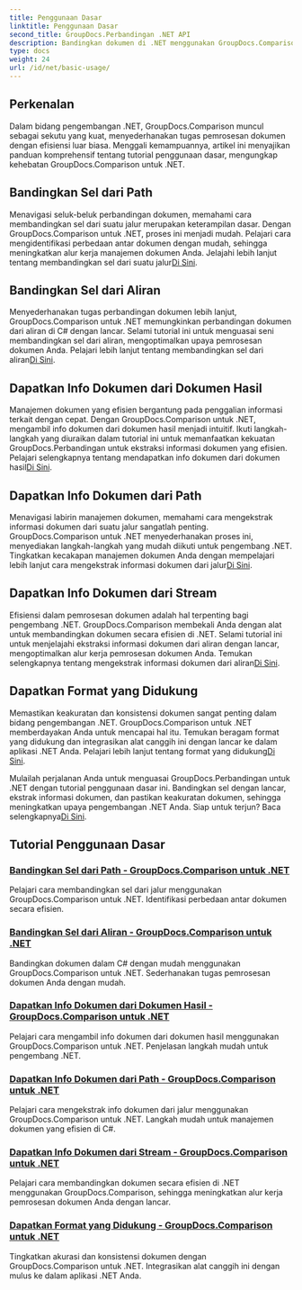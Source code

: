 ```yaml
---
title: Penggunaan Dasar
linktitle: Penggunaan Dasar
second_title: GroupDocs.Perbandingan .NET API
description: Bandingkan dokumen di .NET menggunakan GroupDocs.Comparison. Pelajari tutorial penggunaan dasar yang mencakup perbandingan sel, ekstraksi info dokumen, dan format yang didukung.
type: docs
weight: 24
url: /id/net/basic-usage/
---
```

## Perkenalan

Dalam bidang pengembangan .NET, GroupDocs.Comparison muncul sebagai sekutu yang kuat, menyederhanakan tugas pemrosesan dokumen dengan efisiensi luar biasa. Menggali kemampuannya, artikel ini menyajikan panduan komprehensif tentang tutorial penggunaan dasar, mengungkap kehebatan GroupDocs.Comparison untuk .NET.

## Bandingkan Sel dari Path
 Menavigasi seluk-beluk perbandingan dokumen, memahami cara membandingkan sel dari suatu jalur merupakan keterampilan dasar. Dengan GroupDocs.Comparison untuk .NET, proses ini menjadi mudah. Pelajari cara mengidentifikasi perbedaan antar dokumen dengan mudah, sehingga meningkatkan alur kerja manajemen dokumen Anda. Jelajahi lebih lanjut tentang membandingkan sel dari suatu jalur[Di Sini](./compare-cells-from-path/).

## Bandingkan Sel dari Aliran
Menyederhanakan tugas perbandingan dokumen lebih lanjut, GroupDocs.Comparison untuk .NET memungkinkan perbandingan dokumen dari aliran di C# dengan lancar. Selami tutorial ini untuk menguasai seni membandingkan sel dari aliran, mengoptimalkan upaya pemrosesan dokumen Anda. Pelajari lebih lanjut tentang membandingkan sel dari aliran[Di Sini](./compare-cells-from-stream/).

## Dapatkan Info Dokumen dari Dokumen Hasil
 Manajemen dokumen yang efisien bergantung pada penggalian informasi terkait dengan cepat. Dengan GroupDocs.Comparison untuk .NET, mengambil info dokumen dari dokumen hasil menjadi intuitif. Ikuti langkah-langkah yang diuraikan dalam tutorial ini untuk memanfaatkan kekuatan GroupDocs.Perbandingan untuk ekstraksi informasi dokumen yang efisien. Pelajari selengkapnya tentang mendapatkan info dokumen dari dokumen hasil[Di Sini](./get-document-info-from-result-document/).

## Dapatkan Info Dokumen dari Path
Menavigasi labirin manajemen dokumen, memahami cara mengekstrak informasi dokumen dari suatu jalur sangatlah penting. GroupDocs.Comparison untuk .NET menyederhanakan proses ini, menyediakan langkah-langkah yang mudah diikuti untuk pengembang .NET. Tingkatkan kecakapan manajemen dokumen Anda dengan mempelajari lebih lanjut cara mengekstrak informasi dokumen dari jalur[Di Sini](./get-document-info-from-path/).

## Dapatkan Info Dokumen dari Stream
 Efisiensi dalam pemrosesan dokumen adalah hal terpenting bagi pengembang .NET. GroupDocs.Comparison membekali Anda dengan alat untuk membandingkan dokumen secara efisien di .NET. Selami tutorial ini untuk menjelajahi ekstraksi informasi dokumen dari aliran dengan lancar, mengoptimalkan alur kerja pemrosesan dokumen Anda. Temukan selengkapnya tentang mengekstrak informasi dokumen dari aliran[Di Sini](./get-document-info-from-stream/).

## Dapatkan Format yang Didukung
Memastikan keakuratan dan konsistensi dokumen sangat penting dalam bidang pengembangan .NET. GroupDocs.Comparison untuk .NET memberdayakan Anda untuk mencapai hal itu. Temukan beragam format yang didukung dan integrasikan alat canggih ini dengan lancar ke dalam aplikasi .NET Anda. Pelajari lebih lanjut tentang format yang didukung[Di Sini](./get-supported-formats/).

 Mulailah perjalanan Anda untuk menguasai GroupDocs.Perbandingan untuk .NET dengan tutorial penggunaan dasar ini. Bandingkan sel dengan lancar, ekstrak informasi dokumen, dan pastikan keakuratan dokumen, sehingga meningkatkan upaya pengembangan .NET Anda. Siap untuk terjun? Baca selengkapnya[Di Sini](https://reference.groupdocs.com/comparison/net).
## Tutorial Penggunaan Dasar
### [Bandingkan Sel dari Path - GroupDocs.Comparison untuk .NET](./compare-cells-from-path/)
Pelajari cara membandingkan sel dari jalur menggunakan GroupDocs.Comparison untuk .NET. Identifikasi perbedaan antar dokumen secara efisien.
### [Bandingkan Sel dari Aliran - GroupDocs.Comparison untuk .NET](./compare-cells-from-stream/)
Bandingkan dokumen dalam C# dengan mudah menggunakan GroupDocs.Comparison untuk .NET. Sederhanakan tugas pemrosesan dokumen Anda dengan mudah.
### [Dapatkan Info Dokumen dari Dokumen Hasil - GroupDocs.Comparison untuk .NET](./get-document-info-from-result-document/)
Pelajari cara mengambil info dokumen dari dokumen hasil menggunakan GroupDocs.Comparison untuk .NET. Penjelasan langkah mudah untuk pengembang .NET.
### [Dapatkan Info Dokumen dari Path - GroupDocs.Comparison untuk .NET](./get-document-info-from-path/)
Pelajari cara mengekstrak info dokumen dari jalur menggunakan GroupDocs.Comparison untuk .NET. Langkah mudah untuk manajemen dokumen yang efisien di C#.
### [Dapatkan Info Dokumen dari Stream - GroupDocs.Comparison untuk .NET](./get-document-info-from-stream/)
Pelajari cara membandingkan dokumen secara efisien di .NET menggunakan GroupDocs.Comparison, sehingga meningkatkan alur kerja pemrosesan dokumen Anda dengan lancar.
### [Dapatkan Format yang Didukung - GroupDocs.Comparison untuk .NET](./get-supported-formats/)
Tingkatkan akurasi dan konsistensi dokumen dengan GroupDocs.Comparison untuk .NET. Integrasikan alat canggih ini dengan mulus ke dalam aplikasi .NET Anda.
